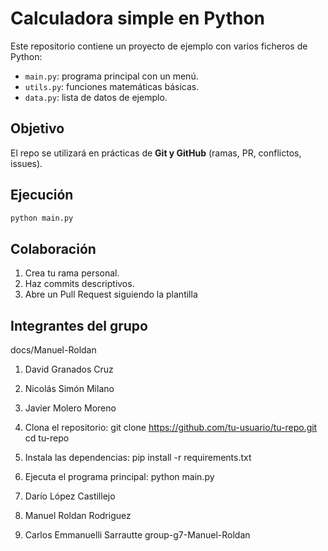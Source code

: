 # Calculadora simple en Python

Este repositorio contiene un proyecto de ejemplo con varios ficheros de Python:
- `main.py`: programa principal con un menú.
- `utils.py`: funciones matemáticas básicas.
- `data.py`: lista de datos de ejemplo.

## Objetivo
El repo se utilizará en prácticas de **Git y GitHub** (ramas, PR, conflictos, issues).

## Ejecución
```bash
python main.py
```

## Colaboración
1. Crea tu rama personal.
2. Haz commits descriptivos.
3. Abre un Pull Request siguiendo la plantilla

## Integrantes del grupo
 docs/Manuel-Roldan
1. David Granados Cruz
2. Nicolás Simón Milano
3. Javier Molero Moreno



1. 	Clona el repositorio:
git clone https://github.com/tu-usuario/tu-repo.git
cd tu-repo

2. Instala las dependencias: 
pip install -r requirements.txt

3. Ejecuta el programa principal:
python main.py

1. Darío López Castillejo
2. Manuel Roldan Rodriguez
3. Carlos Emmanuelli Sarrautte 
 group-g7-Manuel-Roldan
